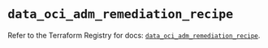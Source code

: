 # `data_oci_adm_remediation_recipe`

Refer to the Terraform Registry for docs: [`data_oci_adm_remediation_recipe`](https://registry.terraform.io/providers/hashicorp/oci/7.19.0/docs/data-sources/adm_remediation_recipe).

